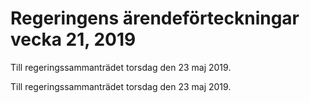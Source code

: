 # Regeringens ärendeförteckningar vecka 21, 2019

Till regeringssammanträdet torsdag den 23 maj 2019.

Till regeringssammanträdet torsdag den 23 maj 2019.
